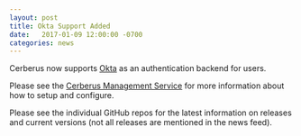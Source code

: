 ```yaml
---
layout: post
title: Okta Support Added
date:   2017-01-09 12:00:00 -0700
categories: news
---
```


Cerberus now supports 
<a target="_blank" onclick="trackOutboundLink('https://www.okta.com/')" href="https://www.okta.com/">Okta</a> as an 
authentication backend for users. 

Please see the <a target="_blank" onclick="trackOutboundLink('https://github.com/Nike-Inc/cerberus-management-service/')" href="https://github.com/Nike-Inc/cerberus-management-service/">Cerberus Management Service</a> for
more information about how to setup and configure.

Please see the individual GitHub repos for the latest information on releases and current versions
(not all releases are mentioned in the news feed).
